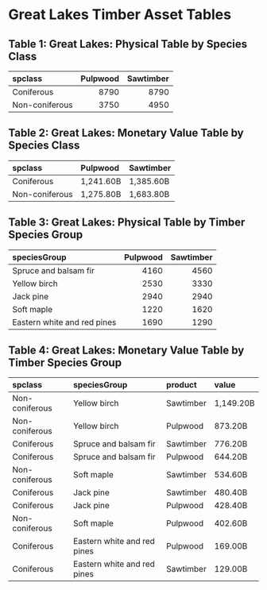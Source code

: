 # Great Lakes Timber Asset Tables

## Table 1: Great Lakes: Physical Table by Species Class

| spclass        |   Pulpwood |   Sawtimber |
|:---------------|-----------:|------------:|
| Coniferous     |       8790 |        8790 |
| Non-coniferous |       3750 |        4950 |

## Table 2: Great Lakes: Monetary Value Table by Species Class

| spclass        | Pulpwood   | Sawtimber   |
|:---------------|:-----------|:------------|
| Coniferous     | 1,241.60B  | 1,385.60B   |
| Non-coniferous | 1,275.80B  | 1,683.80B   |

## Table 3: Great Lakes: Physical Table by Timber Species Group

| speciesGroup                |   Pulpwood |   Sawtimber |
|:----------------------------|-----------:|------------:|
| Spruce and balsam fir       |       4160 |        4560 |
| Yellow birch                |       2530 |        3330 |
| Jack pine                   |       2940 |        2940 |
| Soft maple                  |       1220 |        1620 |
| Eastern white and red pines |       1690 |        1290 |

## Table 4: Great Lakes: Monetary Value Table by Timber Species Group

| spclass        | speciesGroup                | product   | value     |
|:---------------|:----------------------------|:----------|:----------|
| Non-coniferous | Yellow birch                | Sawtimber | 1,149.20B |
| Non-coniferous | Yellow birch                | Pulpwood  | 873.20B   |
| Coniferous     | Spruce and balsam fir       | Sawtimber | 776.20B   |
| Coniferous     | Spruce and balsam fir       | Pulpwood  | 644.20B   |
| Non-coniferous | Soft maple                  | Sawtimber | 534.60B   |
| Coniferous     | Jack pine                   | Sawtimber | 480.40B   |
| Coniferous     | Jack pine                   | Pulpwood  | 428.40B   |
| Non-coniferous | Soft maple                  | Pulpwood  | 402.60B   |
| Coniferous     | Eastern white and red pines | Pulpwood  | 169.00B   |
| Coniferous     | Eastern white and red pines | Sawtimber | 129.00B   |

